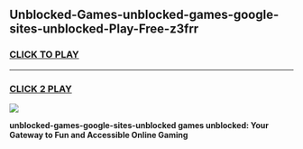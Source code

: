 
## Unblocked-Games-unblocked-games-google-sites-unblocked-Play-Free-z3frr
<h3>
<a href="https://premium76.site?title=unblocked-games-google-sites-unblocked&ref=10A">CLICK TO PLAY</a></h3>
<hr>

<h3>
<a href="https://premium76.site?title=unblocked-games-google-sites-unblocked&ref=10A">CLICK 2 PLAY</a>
  
</h3>

<a href="https://premium76.site?title=unblocked-games-google-sites-unblocked&ref=10A"><img src="https://clearcache.store/games.png"></a>


**unblocked-games-google-sites-unblocked games unblocked: Your Gateway to Fun and Accessible Online Gaming**
